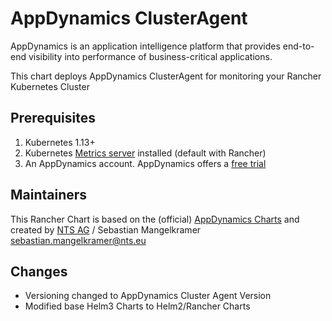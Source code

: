 # AppDynamics ClusterAgent 

AppDynamics is an application intelligence platform that provides end-to-end visibility into performance of business-critical applications.

This chart deploys AppDynamics ClusterAgent for monitoring your Rancher Kubernetes Cluster

## Prerequisites

1. Kubernetes 1.13+ 
2. Kubernetes [Metrics server](https://hub.helm.sh/charts/stable/metrics-server) installed (default with Rancher)
3. An AppDynamics account. AppDynamics offers a [free trial](https://www.appdynamics.com/free-trial/)

## Maintainers

This Rancher Chart is based on the (official) [AppDynamics Charts](https://appdynamics.github.io/appdynamics-charts/) and created by [NTS AG](https://www.nts.eu) / Sebastian Mangelkramer <sebastian.mangelkramer@nts.eu>

## Changes

* Versioning changed to AppDynamics Cluster Agent Version
* Modified base Helm3 Charts to Helm2/Rancher Charts

 
